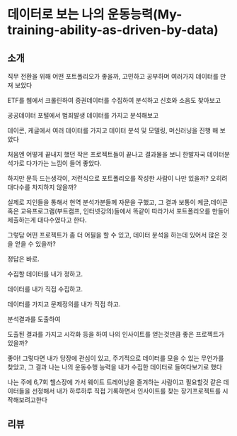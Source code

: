 #  데이터로 보는 나의 운동능력(My-training-ability-as-driven-by-data)

## 소개

직무 전환을 위해 어떤 포트폴리오가 좋을까, 고민하고 공부하며 여러가지 데이터를 만져 보았다

ETF를 웹에서 크롤린하여 증권데이터를 수집하여 분석하고 신호와 소음도 찾아보고

공공데이터 포털에서 범죄발생 데이터를 가지고 분석해보고

데이콘, 케글에서 여러 데이터를 가지고 데이터 분석 및 모델링, 머신러닝을 진행 해 보았다

 

처음엔 어떻게 끝내지 했던 작은 프로젝트들이 끝나고 결과물을 보니 한발자국 데이터분석가로 다가가는 느낌이 들어 좋았다.

하지만 문득 드는생각이, 저런식으로 포트폴리오를 작성한 사람이 나만 있을까? 오히려 대다수를 차지하지 않을까?

실제로 지인들을 통해서 현역 분석가분들께 자문을 구했고, 그 결과 보통이 케글,데이콘 혹은 교육프로그램(부트캠프, 인터넷강의)들에서 똑같이 따라가서 포트폴리오를 만들어 제출하는게 대다수였다고 한다.

 

그렇담 어떤 프로젝트가 좀 더 어필을 할 수 있고, 데이터 분석을 하는데 있어서 많은 것을 얻을 수 있을까?

 

정답은 바로.

수집할 데이터를 내가 정하고.

데이터를 내가 직접 수집하고.

데이터를 가지고 문제정의를 내가 직접 하고.

분석결과를 도출하여

도출된 결과를 가지고 시각화 등을 하여 나의 인사이트를 얻는것만큼 좋은 프로젝트가 있을까?

 

좋아! 그렇다면 내가 당장에 관심이 있고, 주기적으로 데이터를 모을 수 있는 무언가를 찾았고, 그 결과 나는 나의 운동수행 능력을 내가 수집한 데이터로 들여다보기로 했다

 

나는 주에 6,7회 헬스장에 가서 웨이트 트레이닝을 즐겨하는 사람이고 필요할것 같은 데이터들을 선정해서 내가 하루하루 직접 기록하면서 인사이트를 찾는 장기프로젝트를 시작해보려고한다


  ## 리뷰
